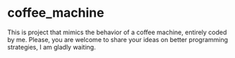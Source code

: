 # coffee_machine
This is project that mimics the behavior of a coffee machine, entirely coded by me. 
Please, you are welcome to share your ideas on better programming strategies, I am gladly waiting.
